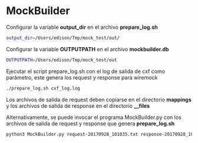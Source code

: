 # MockBuilder

Configurar la variable **output_dir** en el archivo **prepare_log.sh**

```bash
output_dir=/Users/edison/Tmp/mock_test/out/
```

Configurar la variable **OUTPUTPATH** en el archivo **mockbuilder.db**

```bash
OUTPUTPATH=/Users/edison/Tmp/mock_test/out
```

Ejecutar el script prepare_log.sh con el log de salida de cxf como parámetro, este genera los request y response para wiremock

```bash
./prepare_log.sh cxf_log.log
```

Los archivos de salida de request deben copiarse en el directorio **mappings** y los archivos de salida de response en el directorio **__files**

Alternativamente, se puede invocar el programa MockBuilder.py con los archivos de salida de request y response que genera **prepare_log.sh**

```bash
python3 MockBuilder.py request-20170928_101035.txt response-20170928_101035.txt
```


